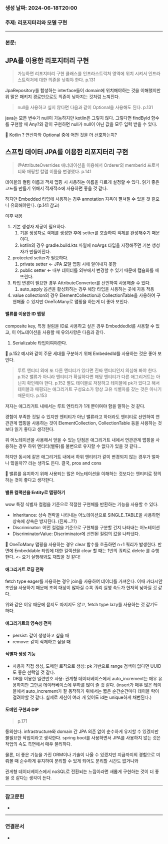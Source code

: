 ### 생성 날짜: 2024-06-18T20:00
### 주제: 리포지터리와 모델 구현
---
### 본문:

## JPA를 이용한 리포지터리 구현
> 가능하면 리포지터리 구현 클래스를 인프라스트럭처 영역에 위치 시켜서 인프라스트럭처에 대한 의존을 낮춰야 한다. p.131

JpaRepository를 합성하는 interface들이 domain에 위치해야하는 것을 이해했지만 위 말은 패키지 경로만으로도 의존이 낮아지는 것처럼 느껴진다.

> null을 사용하고 싶지 않다면 다음과 같이 Optional을 사용해도 된다. p.131

java는 모든 변수가 null이 가능하지만 kotlin은 그렇지 않다. 그렇다면 findById 함수를 구현할 때 Any?와 같이 구현하면 null가 null이 아닌 값을 모두 입력 받을 수 있다.

📡 Kotlin ? 연산자와 Optional 중에 어떤 것을 더 선호하는지?

## 스프링 데이터 JPA를 이용한 리포지터리 구현

> @AttributeOverrides 애너테이션을 이용해서 Orderer의 memberId 프로퍼티와 매핑할 칼럼 이름을 변경했다. p.141

테이블의 컬럼 이름과 객체 맵핑 시 사용하는 이름을 다르게 설정할 수 있다. 읽기 좋은 코드를 만들기 위해서 적재적소에 사용하면 좋을 것 같다.

하지만 Embedded 타입에 사용하는 경우 annotation 지옥이 펼쳐질 수 있을 것 같으니 유의해야한다. (p.141 참고)

이후 내용
1. 기본 생성자 제공이 필요하다.
	1. 기본 생성자로 객체를 생성한 후에 setter를 호출하여 객체를 완성해주기 때문이다.
	2. kotlin의 경우 gradle.build.kts 파일에 noArgs 타입을 지정해주면 기본 생성자가 만들어진다.
2. protected setter가 필요하다.
	1. private setter <- JPA 모델 맵핑 시에 알아내지 못함
	2. public setter <- 내부 데이터를 외부에서 변경할 수 있기 때문에 캡슐화를 깨뜨린다.
3. 타입 변경이 필요한 경우 AttributeConverter를 선언하여 사용해줄 수 있다.
	1. auto_apply 옵션을 활성화하는 경우 해당 타입을 사용하는 곳에 자동 적용
4. value collection의 경우 ElementCollection과 CollectionTable을 사용하여 구현해줄 수 있지만 OneToMany로 맵핑을 하는게 더 좋아 보인다.

#### 밸류를 이용한 ID 맵핑
composite key, 특정 컬럼을 ID로 사용하고 싶은 경우 EmbeddedId를 사용할 수 있고, 이 어노테이션을 사용할 때 유의사항은 다음과 같다.
1. Serializable 타입이여야한다.

📡 p.152 예시와 같이 주문 세대를 구분하기 위해 EmbededId를 사용하는 것은 좋아 보인다.

> 루트 엔티티 외에 또 다른 엔티티가 있다면 진짜 엔티티인지 의심해 봐야 한다. p.152
> 밸류가 아니라 엔티티가 확실하다면 해당 엔티티가 다른 애그리거트는 아닌지 확인해야 한다. p.152
> 별도 테이블로 저장하고 테이블에 pk가 있다고 해서 테이블과 매핑되는 애그리거트 구성요소가 항상 고유 식별자를 갖는 것은 아니기 때문이다. p.153

저자는 애그리거트 내에서는 루트 엔티티가 1개 뿐이여야 함을 말하는 것 같다.

경험이 부족한 것일 수 있지만 엔티티가 아닌 밸류라고 하더라도 엔티티로 선언하여 연관관계 맵핑을 사용하는 것이 ElementCollection, CollectionTable 등을 사용하는 것보다 읽기 좋다고 생각한다.

위 어노테이션을 사용해서 얻을 수 있는 단점은 애그리거트 내에서 연관관계 맵핑을 사용하는 경우 하위 엔티티(밸류)를 불변으로 유지할 수 없다가 있을 것 같다...

하지만 동시에 같은 애그리거트 내에서 하위 엔티티가 같이 변경되지 않는 경우가 얼마나 많을까?? 라는 생각도 든다. 결국, pros and cons

📡 밸류를 유지하기 위해 사용되는 많은 어노테이션을 이해하는 것보다는 엔티티로 정의하는 것이 좋다고 생각한다.

#### 밸류 컬랙션을 Entity로 맵핑하기
wow 특정 식별자 컬럼을 기준으로 적절한 구현체를 반환하는 기능을 사용할 수 있다.

- Inheritance: 상속 전략을 나타내는 어노테이션으로 SINGLE_TABLE을 사용하면 상속에 상속은 방지된다. (진짜...??)
- Discriminator: 어떤 컬럼을 기준으로 구현체를 구분할 건지 나타내는 어노테이션
- DiscriminatorValue: Discriminator에 선언된 컬럼의 값을 나타낸다.

📡 OneToMany 맵핑을 사용하는 경우 clear 함수를 호출하면 n+1 쿼리가 발생한다. 반면에 Embeddable 타입에 대한 컬랙션을 clear 할 때는 1번의 쿼리로 delete 를 수행한다. <- 요거 실행해봐도 재밌을 것 같다!

#### 애그리거트 로딩 전략
fetch type eager를 사용하는 경우 join을 사용하여 데이터를 가져온다. 이때 카타시안 조인을 사용하기 때문에 조회 대상이 많아질 수록 쿼리 실행 속도가 현저히 낮아질 것 같다.

위와 같은 이유 때문에 묻지도 따지지도 않고, fetch type lazy를 사용하는 것 같기도 하다.

#### 애그리거트의 영속성 전파
- persist: 같이 생성하고 싶을 때
- remove: 같이 삭제하고 싶을 때
#### 식별자 생성 기능
- 사용자 직접 생성, 도메인 로직으로 생성: pk 기반으로 range 검색이 없다면 UUID도 좋은 선택일 것 같다.
- DB를 이용한 일련번호 사용: 관계형 데이터베이스에서 auto_increment는 매우 유용하지만 그만큼 데이터베이스에 부하를 많이 줄 것 같다. (insert가 매우 많은 테이블에서 auto_increment가 잘 동작하기 위해서는 짧은 순간순간마다 테이블 락이 걸려야할 것 같다. 실제로 세션이 여러 개 있어도 id는 unique하게 채번된다.)

#### 도메인 구현과 DIP

> p.171

동의한다. infrastructure와 domain 간 JPA 의존 없이 순수하게 유지할 수 있겠지만 불필요한 작업이라고 생각한다. spring boot를 사용하면서 JPA를 사용하지 않는 것은 작업의 속도 측면에서 매우 불리하다. 

물론, 더 좋은 기능을 가진 ORM이나 기술이 나올 수 있겠지만 지금까지의 경험으로 미뤄볼 때 순수하게 유지하여 분리할 수 있게 되어도 분리할 시간도 없거니와

관게형 데이터베이스에서 noSQL로 전환되는 느낌이라면 새롭게 구현하는 것이 더 좋을 것 같다는 생각이 든다.

---
### 참고문헌
- 
---
### 연결문서
- 

